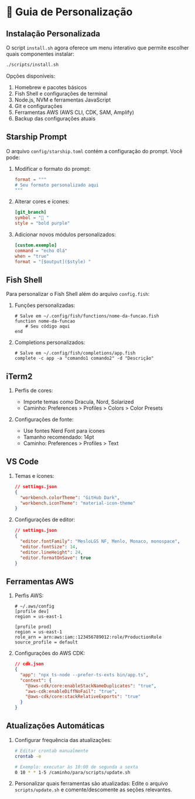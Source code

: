# 🎨 Guia de Personalização

## Instalação Personalizada

O script `install.sh` agora oferece um menu interativo que permite escolher quais componentes instalar:

```bash
./scripts/install.sh
```

Opções disponíveis:
1. Homebrew e pacotes básicos
2. Fish Shell e configurações de terminal
3. Node.js, NVM e ferramentas JavaScript
4. Git e configurações
5. Ferramentas AWS (AWS CLI, CDK, SAM, Amplify)
6. Backup das configurações atuais

## Starship Prompt

O arquivo `config/starship.toml` contém a configuração do prompt. Você pode:

1. Modificar o formato do prompt:
   ```toml
   format = """
   # Seu formato personalizado aqui
   """
   ```

2. Alterar cores e ícones:
   ```toml
   [git_branch]
   symbol = "🌿 "
   style = "bold purple"
   ```

3. Adicionar novos módulos personalizados:
   ```toml
   [custom.exemplo]
   command = "echo Olá"
   when = "true"
   format = "[$output]($style) "
   ```

## Fish Shell

Para personalizar o Fish Shell além do arquivo `config.fish`:

1. Funções personalizadas:
   ```fish
   # Salve em ~/.config/fish/functions/nome-da-funcao.fish
   function nome-da-funcao
       # Seu código aqui
   end
   ```

2. Completions personalizados:
   ```fish
   # Salve em ~/.config/fish/completions/app.fish
   complete -c app -a "comando1 comando2" -d "Descrição"
   ```

## iTerm2

1. Perfis de cores:
   - Importe temas como Dracula, Nord, Solarized
   - Caminho: Preferences > Profiles > Colors > Color Presets

2. Configurações de fonte:
   - Use fontes Nerd Font para ícones
   - Tamanho recomendado: 14pt
   - Caminho: Preferences > Profiles > Text

## VS Code

1. Temas e ícones:
   ```json
   // settings.json
   {
     "workbench.colorTheme": "GitHub Dark",
     "workbench.iconTheme": "material-icon-theme"
   }
   ```

2. Configurações de editor:
   ```json
   // settings.json
   {
     "editor.fontFamily": "MesloLGS NF, Menlo, Monaco, monospace",
     "editor.fontSize": 14,
     "editor.lineHeight": 24,
     "editor.formatOnSave": true
   }
   ```

## Ferramentas AWS

1. Perfis AWS:
   ```
   # ~/.aws/config
   [profile dev]
   region = us-east-1
   
   [profile prod]
   region = us-east-1
   role_arn = arn:aws:iam::123456789012:role/ProductionRole
   source_profile = default
   ```

2. Configurações do AWS CDK:
   ```json
   // cdk.json
   {
     "app": "npx ts-node --prefer-ts-exts bin/app.ts",
     "context": {
       "@aws-cdk/core:enableStackNameDuplicates": "true",
       "aws-cdk:enableDiffNoFail": "true",
       "@aws-cdk/core:stackRelativeExports": "true"
     }
   }
   ```

## Atualizações Automáticas

1. Configurar frequência das atualizações:
   ```bash
   # Editar crontab manualmente
   crontab -e
   
   # Exemplo: executar às 10:00 de segunda a sexta
   0 10 * * 1-5 /caminho/para/scripts/update.sh
   ```

2. Personalizar quais ferramentas são atualizadas:
   Edite o arquivo `scripts/update.sh` e comente/descomente as seções relevantes.
